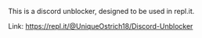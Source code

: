 This is a discord unblocker, designed to be used in repl.it.

Link: https://repl.it/@UniqueOstrich18/Discord-Unblocker